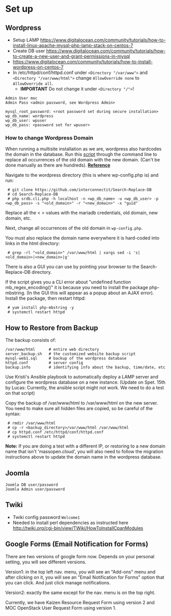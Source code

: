 # Set up 
## Wordpress
* Setup LAMP https://www.digitalocean.com/community/tutorials/how-to-install-linux-apache-mysql-php-lamp-stack-on-centos-7 
* Create DB user https://www.digitalocean.com/community/tutorials/how-to-create-a-new-user-and-grant-permissions-in-mysql
* https://www.digitalocean.com/community/tutorials/how-to-install-wordpress-on-centos-7 
* In /etc/httpd/conf/httpd.conf under `<Directory "/var/www">` and `<Directory "/var/www/html">` change `AllowOverride none` to `AllowOverride all`.  
     * **IMPORTANT** Do not change it under `<Directory "/">`!

```
Admin User moc
Admin Pass <admin password, see Wordpress Admin>

mysql_root_password: <root password set during secure installation>
wp_db_name: wordpress
wp_db_user: wpuser
wp_db_pass: <password set for wpuser>
```
### How to change Wordpress Domain 

When running a multisite installation as we are, wordpress also hardcodes the domain in the database. Run this [script](https://github.com/interconnectit/Search-Replace-DB) through the command line to replace all occurrences of the old domain with the new domain. (Can't be done manually as there are hundreds). [**Reference**](https://codex.wordpress.org/Moving_WordPress#Moving_WordPress_Multisite)

Navigate to the wordpress directory (this is where wp-config.php is) and run:
    
     # git clone https://github.com/interconnectit/Search-Replace-DB
     # cd Search-Replace-DB
     # php srdb.cli.php -h localhost -n <wp_db_name> -u <wp_db_user> -p <wp_db_pass> -s "<old_domain>" -r "<new_domain>" -x "guid"

Replace all the < > values with the mariadb credentials, old domain, new domain, etc.

Next, change all occurrences of the old domain in `wp-config.php`. 

You must also replace the domain name everywhere it is hard-coded into links in the html directory:

     # grep -rl "<old_domain>" /var/www/html | xargs sed -i 's|<old_domain>|<new_domain>|g'

There is also a GUI you can use by pointing your browser to the Search-Replace-DB directory.

If the script gives you a CLI error about "undefined function mb_regex_encoding()" it is because you need to install the package php-mbstring.  (In the GUI this will appear as a popup about an AJAX error).  Install the package, then restart httpd:
     
     # yum install php-mbstring -y
     # systemctl restart httpd

## How to Restore from Backup

The backup consists of:

    /var/www/html      # entire web directory
    server_backup.sh   # the customized website backup script
    mysql-web1.sql     # backup of the wordpress database
    httpd.conf         # server config
    backup.info        # identifying info about the backup, time/date, etc

Use Kristi's Ansible playbook to automatically deploy a LAMP server and configure the wordpress database on a new instance. (Update on Spet. 15th by Lucas: Currently, the ansible script might not work. We need to do a test on that script)

Copy the backup of /var/www/html to /var/www/html on the new server.  You need to make sure all hidden files are copied, so be careful of the syntax:

     # rmdir /var/www/html
     # cp -r <backup_directory>/var/www/html /var/www/html
     # cp httpd.conf /etc/httpd/conf/httpd.conf
     # systemctl restart httpd

**Note:** If you are doing a test with a different IP, or restoring to a new domain name that isn't 'massopen.cloud', you will also need to follow the migration instructions above to update the domain name in the wordpress database.

## Joomla 
```
Joomla DB user/password
Joomla Admin user/password 

```

## Twiki
* Twiki config password `Welcome1` 
* Needed to install perl dependencies as instructed here http://twiki.org/cgi-bin/view/TWiki/HowToInstallCpanModules 

## Google Forms (Email Notification for Forms)

There are two versions of google form now. Depends on your personal
setting, you will see different versions.

Version1: in the top left nav. menu, you will see an "Add-ons" menu
and after clicking on it, you will see an "Email Notification for
Forms" option that you can click. And just click manage notifications.

Version2: exactly the same except for the nav. menu is on the top right. 

Currently, we have Kaizen Resource Request Form using version 2 and MOC OpenStack User Request Form using version 1. 
